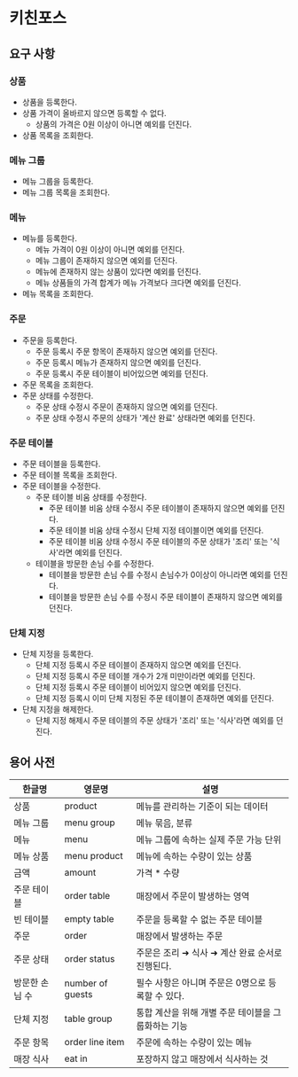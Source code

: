 # 키친포스

## 요구 사항

### 상품
- 상품을 등록한다.
- 상품 가격이 올바르지 않으면 등록할 수 없다.
    - 상품의 가격은 0원 이상이 아니면 예외를 던진다.
- 상품 목록을 조회한다.

### 메뉴 그룹
- 메뉴 그룹을 등록한다.
- 메뉴 그룹 목록을 조회한다.

### 메뉴
- 메뉴를 등록한다.
    - 메뉴 가격이 0원 이상이 아니면 예외를 던진다.
    - 메뉴 그룹이 존재하지 않으면 예외를 던진다.
    - 메뉴에 존재하지 않는 상품이 있다면 예외를 던진다.
    - 메뉴 상품들의 가격 합계가 메뉴 가격보다 크다면 예외를 던진다.
- 메뉴 목록을 조회한다.

### 주문
- 주문을 등록한다.
    - 주문 등록시 주문 항목이 존재하지 않으면 예외를 던진다.
    - 주문 등록시 메뉴가 존재하지 않으면 예외를 던진다.
    - 주문 등록시 주문 테이블이 비어있으면 예외를 던진다.
- 주문 목록을 조회한다.
- 주문 상태를 수정한다.
    - 주문 상태 수정시 주문이 존재하지 않으면 예외를 던진다.
    - 주문 상태 수정시 주문의 상태가 '계산 완료' 상태라면 예외를 던진다.

### 주문 테이블
- 주문 테이블을 등록한다.
- 주문 테이블 목록을 조회한다.
- 주문 테이블을 수정한다.
    - 주문 테이블 비움 상태를 수정한다.
        - 주문 테이블 비움 상태 수정시 주문 테이블이 존재하지 않으면 예외를 던진다.
        - 주문 테이블 비움 상태 수정시 단체 지정 테이블이면 예외를 던진다.
        - 주문 테이블 비움 상태 수정시 주문 테이블의 주문 상태가 '조리' 또는 '식사'라면 예외를 던진다.
    - 테이블을 방문한 손님 수를 수정한다.
        - 테이블을 방문한 손님 수를 수정시 손님수가 0이상이 아니라면 예외를 던진다.
        - 테이블을 방문한 손님 수를 수정시 주문 테이블이 존재하지 않으면 예외를 던진다.

### 단체 지정
- 단체 지정을 등록한다.
    - 단체 지정 등록시 주문 테이블이 존재하지 않으면 예외를 던진다.
    - 단체 지정 등록시 주문 테이블 개수가 2개 미만이라면 예외를 던진다.
    - 단체 지정 등록시 주문 테이블이 비어있지 않으면 예외를 던진다.
    - 단체 지정 등록시 이미 단체 지정된 주문 테이블이 존재하면 예외를 던진다.
- 단체 지정을 해제한다.
    - 단체 지정 해제시 주문 테이블의 주문 상태가 '조리' 또는 '식사'라면 예외를 던진다.

## 용어 사전

| 한글명 | 영문명 | 설명 |
| --- | --- | --- |
| 상품 | product | 메뉴를 관리하는 기준이 되는 데이터 |
| 메뉴 그룹 | menu group | 메뉴 묶음, 분류 |
| 메뉴 | menu | 메뉴 그룹에 속하는 실제 주문 가능 단위 |
| 메뉴 상품 | menu product | 메뉴에 속하는 수량이 있는 상품 |
| 금액 | amount | 가격 * 수량 |
| 주문 테이블 | order table | 매장에서 주문이 발생하는 영역 |
| 빈 테이블 | empty table | 주문을 등록할 수 없는 주문 테이블 |
| 주문 | order | 매장에서 발생하는 주문 |
| 주문 상태 | order status | 주문은 조리 ➜ 식사 ➜ 계산 완료 순서로 진행된다. |
| 방문한 손님 수 | number of guests | 필수 사항은 아니며 주문은 0명으로 등록할 수 있다. |
| 단체 지정 | table group | 통합 계산을 위해 개별 주문 테이블을 그룹화하는 기능 |
| 주문 항목 | order line item | 주문에 속하는 수량이 있는 메뉴 |
| 매장 식사 | eat in | 포장하지 않고 매장에서 식사하는 것 |
